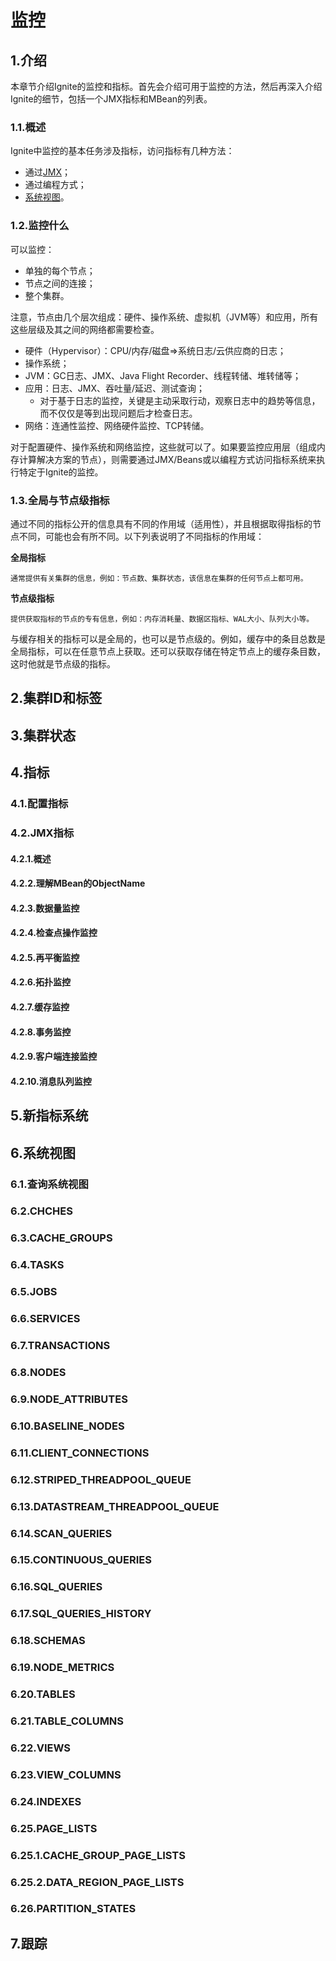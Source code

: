 # 监控
## 1.介绍
本章节介绍Ignite的监控和指标。首先会介绍可用于监控的方法，然后再深入介绍Ignite的细节，包括一个JMX指标和MBean的列表。
### 1.1.概述
Ignite中监控的基本任务涉及指标，访问指标有几种方法：

 - 通过[JMX](#_4-2-jmx指标)；
 - 通过编程方式；
 - [系统视图](#_6-系统视图)。

### 1.2.监控什么
可以监控：

 - 单独的每个节点；
 - 节点之间的连接；
 - 整个集群。

注意，节点由几个层次组成：硬件、操作系统、虚拟机（JVM等）和应用，所有这些层级及其之间的网络都需要检查。

 - 硬件（Hypervisor）：CPU/内存/磁盘⇒系统日志/云供应商的日志；
 - 操作系统；
 - JVM：GC日志、JMX、Java Flight Recorder、线程转储、堆转储等；
 - 应用：日志、JMX、吞吐量/延迟、测试查询；
    - 对于基于日志的监控，关键是主动采取行动，观察日志中的趋势等信息，而不仅仅是等到出现问题后才检查日志。
 - 网络：连通性监控、网络硬件监控、TCP转储。

对于配置硬件、操作系统和网络监控，这些就可以了。如果要监控应用层（组成内存计算解决方案的节点），则需要通过JMX/Beans或以编程方式访问指标系统来执行特定于Ignite的监控。

### 1.3.全局与节点级指标
通过不同的指标公开的信息具有不同的作用域（适用性），并且根据取得指标的节点不同，可能也会有所不同。以下列表说明了不同指标的作用域：

**全局指标**

    通常提供有关集群的信息，例如：节点数、集群状态，该信息在集群的任何节点上都可用。

**节点级指标**

    提供获取指标的节点的专有信息，例如：内存消耗量、数据区指标、WAL大小、队列大小等。

与缓存相关的指标可以是全局的，也可以是节点级的。例如，缓存中的条目总数是全局指标，可以在任意节点上获取。还可以获取存储在特定节点上的缓存条目数，这时他就是节点级的指标。
## 2.集群ID和标签
## 3.集群状态
## 4.指标
### 4.1.配置指标
### 4.2.JMX指标
#### 4.2.1.概述
#### 4.2.2.理解MBean的ObjectName
#### 4.2.3.数据量监控
#### 4.2.4.检查点操作监控
#### 4.2.5.再平衡监控
#### 4.2.6.拓扑监控
#### 4.2.7.缓存监控
#### 4.2.8.事务监控
#### 4.2.9.客户端连接监控
#### 4.2.10.消息队列监控
## 5.新指标系统
## 6.系统视图
### 6.1.查询系统视图
### 6.2.CHCHES
### 6.3.CACHE_GROUPS
### 6.4.TASKS
### 6.5.JOBS
### 6.6.SERVICES
### 6.7.TRANSACTIONS
### 6.8.NODES
### 6.9.NODE_ATTRIBUTES
### 6.10.BASELINE_NODES
### 6.11.CLIENT_CONNECTIONS
### 6.12.STRIPED_THREADPOOL_QUEUE
### 6.13.DATASTREAM_THREADPOOL_QUEUE
### 6.14.SCAN_QUERIES
### 6.15.CONTINUOUS_QUERIES
### 6.16.SQL_QUERIES
### 6.17.SQL_QUERIES_HISTORY
### 6.18.SCHEMAS
### 6.19.NODE_METRICS
### 6.20.TABLES
### 6.21.TABLE_COLUMNS
### 6.22.VIEWS
### 6.23.VIEW_COLUMNS
### 6.24.INDEXES
### 6.25.PAGE_LISTS
### 6.25.1.CACHE_GROUP_PAGE_LISTS
### 6.25.2.DATA_REGION_PAGE_LISTS
### 6.26.PARTITION_STATES


## 7.跟踪

<RightPane/>
